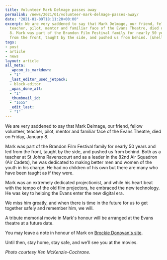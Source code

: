 ```yaml
---
title: Volunteer Mark Delmage passes away
permalink: /news/2021/01/volunteer-mark-delmage-passes-away/
date: "2021-01-09T18:11:20+00:00"
excerpt: We are very saddened to say that Mark Delmage, our friend, fellow volunteer,
  teacher, pilot, mentor and familiar face of the Evans Theatre, died on Friday, January
  8. Mark was part of the Brandon Film Festival family for nearly 50 years and led
  from the front, taught by the side, and pushed us from behind. [&hellip;]
tags:
- post
- article
- news
layout: article
all_meta:
  _wpcom_is_markdown:
  - "1"
  _last_editor_used_jetpack:
  - block-editor
  _wpas_done_all:
  - "1"
  _thumbnail_id:
  - "1655"
  _edit_last:
  - "1"
---
```


We are very saddened to say that Mark Delmage, our friend, fellow volunteer, teacher, pilot, mentor and familiar face of the Evans Theatre, died on Friday, January 8.

Mark was part of the Brandon Film Festival family for nearly 50 years and led from the front, taught by the side, and pushed us from behind. Both as a teacher at St Johns Ravenscourt and as a leader in the 82nd Air Squadron (Air Cadets), he was dedicated to making better men and women of the youth in his charge. He had no children of his own but there are many who have been taught as if they were.

Mark was an extremely dedicated projectionist, and while his heart beat with the tempo of the old film projectors, he embraced the new technology. He was key to helping the Evans enter the new digital era.

We miss him greatly, and when there is time in the future for us to get together safely and remember him, we will.

A tribute memorial movie in Mark's honour will be arranged at the Evans theatre at a future date.

You may leave a note in honour of Mark on [Brockie Donovan's site](https://brockiedonovan.funeraltechweb.com/tribute/details/7845/Mark-Delmage/obituary.html#tribute-start).

Until then, stay home, stay safe, and we’ll see you at the movies.

*Photo courtesy Ken McKenzie-Cochrane.*